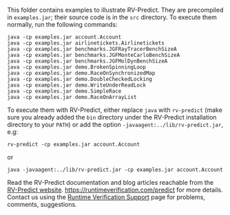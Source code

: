 This folder contains examples to illustrate RV-Predict.  They are precompiled
in `examples.jar`; their source code is in the `src` directory.  To execute
them normally, run the following commands:

    java -cp examples.jar account.Account
    java -cp examples.jar airlinetickets.Airlinetickets
    java -cp examples.jar benchmarks.JGFRayTracerBenchSizeA
    java -cp examples.jar benchmarks.JGFMonteCarloBenchSizeA
    java -cp examples.jar benchmarks.JGFMolDynBenchSizeA
    java -cp examples.jar demo.BrokenSpinningLoop
    java -cp examples.jar demo.RaceOnSynchronizedMap
    java -cp examples.jar demo.DoubleCheckedLocking
    java -cp examples.jar demo.WriteUnderReadLock
    java -cp examples.jar demo.SimpleRace
    java -cp examples.jar demo.RaceOnArrayList

To execute them with RV-Predict, either replace `java` with `rv-predict`
(make sure you already added the `bin` directory under the RV-Predict
installation directory to your `PATH`) or add the option
`-javaagent:../lib/rv-predict.jar`, e.g:

    rv-predict -cp examples.jar account.Account

or

    java -javaagent:../lib/rv-predict.jar -cp examples.jar account.Account

Read the RV-Predict documentation and blog articles reachable from the
[RV-Predict website](http://runtimeverification.com/predict).
https://runtimeverification.com/predict for more details.  Contact us using
the [Runtime Verification Support](http://runtimeverification.com/support)
page for problems, comments, suggestions.

